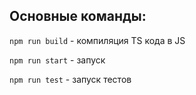 ## Основные команды:

`npm run build` - компиляция TS кода в JS

`npm run start` - запуск

`npm run test` - запуск тестов

